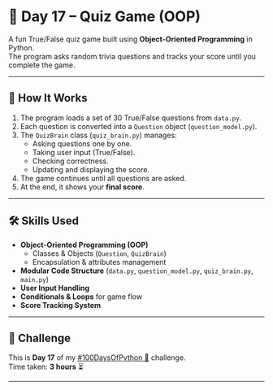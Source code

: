 # 🧠 Day 17 – Quiz Game (OOP)

A fun True/False quiz game built using **Object-Oriented Programming** in Python.  
The program asks random trivia questions and tracks your score until you complete the game.

---

## 🚀 How It Works
1. The program loads a set of 30 True/False questions from `data.py`.
2. Each question is converted into a `Question` object (`question_model.py`).
3. The `QuizBrain` class (`quiz_brain.py`) manages:
   - Asking questions one by one.
   - Taking user input (True/False).
   - Checking correctness.
   - Updating and displaying the score.
4. The game continues until all questions are asked.
5. At the end, it shows your **final score**.

---

## 🛠 Skills Used
- **Object-Oriented Programming (OOP)**  
  - Classes & Objects (`Question`, `QuizBrain`)  
  - Encapsulation & attributes management  
- **Modular Code Structure** (`data.py`, `question_model.py`, `quiz_brain.py`, `main.py`)  
- **User Input Handling**  
- **Conditionals & Loops** for game flow  
- **Score Tracking System**  

---

## 📅 Challenge
This is **Day 17** of my [#100DaysOfPython 🐍](https://github.com/chiragdhawan07/100-days-of-python) challenge.  
Time taken: **3 hours** ⏳  

---
